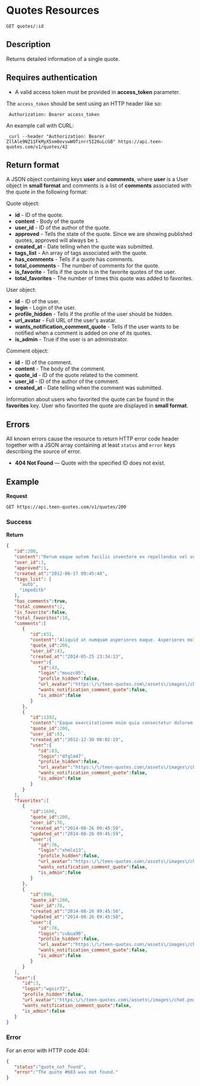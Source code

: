 # Quotes Resources

    GET quotes/:id

## Description
Returns detailed information of a single quote.

## Requires authentication
* A valid access token must be provided in **access_token** parameter.

The `access_token` should be sent using an HTTP header like so:

     Authorization: Bearer access_token

An example call with CURL:

     curl --header "Authorization: Bearer ZllAle9NZ11FkMyX5xm0evswWOTinrr5I26uLcGB" https://api.teen-quotes.com/v1/quotes/42

## Return format
A JSON object containing keys **user** and **comments**, where **user** is a User object in **small format** and comments is a list of **comments** associated with the quote in the following format:

Quote object:

- **id** - ID of the quote.
- **content** - Body of the quote
- **user_id** - ID of the author of the quote.
- **approved** - Tells the state of the quote. Since we are showing published quotes, approved will always be `1`.
- **created_at** - Date telling when the quote was submitted.
- **tags_list** - An array of tags associated with the quote.
- **has_comments** - Tells if a quote has comments.
- **total_comments** - The number of comments for the quote.
- **is_favorite** - Tells if the quote is in the favorite quotes of the user.
- **total_favorites** - The number of times this quote was added to favorites.


User object:

- **id** - ID of the user.
- **login** - Login of the user.
- **profile_hidden** - Tells if the profile of the user should be hidden.
- **url_avatar** - Full URL of the user's avatar.
- **wants_notification_comment_quote** - Tells if the user wants to be notified when a comment is added on one of its quotes.
- **is_admin** - True if the user is an administrator.

Comment object:

- **id** - ID of the comment.
- **content** - The body of the comment.
- **quote_id** - ID of the quote related to the comment.
- **user_id** - ID of the author of the comment.
- **created_at** - Date telling when the comment was submitted.

Information about users who favorited the quote can be found in the **favorites** key. User who favorited the quote are displayed in **small format**.

## Errors
All known errors cause the resource to return HTTP error code header together with a JSON array containing at least `status` and `error` keys describing the source of error.

- **404 Not Found** — Quote with the specified ID does not exist.

## Example
**Request**

    GET https://api.teen-quotes.com/v1/quotes/200

### Success
**Return**
``` json
{
   "id":200,
   "content":"Rerum eaque autem facilis inventore ex repellendus vel voluptas. Perferendis consequatur et quis laudantium. Reprehenderit optio quia non. Saepe maiores ea eum quis.",
   "user_id":3,
   "approved":1,
   "created_at":"2012-06-17 09:45:48",
   "tags_list": [
     "autb",
     "impeditb"
   ],
   "has_comments":true,
   "total_comments":2,
   "is_favorite":false,
   "total_favorites":10,
   "comments":[
      {
         "id":831,
         "content":"Aliquid at numquam asperiores eaque. Asperiores molestiae impedit quisquam sit facere. Voluptas et sed et aut libero quo debitis.",
         "quote_id":200,
         "user_id":43,
         "created_at":"2014-05-25 23:34:13",
         "user":{
            "id":43,
            "login":"mouzc05",
            "profile_hidden":false,
            "url_avatar":"https:\/\/teen-quotes.com\/assets\/images\/chat.png",
            "wants_notification_comment_quote":false,
            "is_admin":false
         }
      },
      {
         "id":1392,
         "content":"Eaque exercitationem enim quia consectetur dolorem culpa. Id vero voluptatibus sunt voluptatem. Nostrum similique molestiae quo. Laboriosam quia maiores distinctio at sint recusandae qui.",
         "quote_id":200,
         "user_id":83,
         "created_at":"2012-12-30 08:02:19",
         "user":{
            "id":83,
            "login":"dfglm47",
            "profile_hidden":false,
            "url_avatar":"https:\/\/teen-quotes.com\/assets\/images\/chat.png",
            "wants_notification_comment_quote":false,
            "is_admin":false
         }
      }
   ],
   "favorites":[
      {
         "id":1680,
         "quote_id":200,
         "user_id":76,
         "created_at":"2014-08-26 09:45:59",
         "updated_at":"2014-08-26 09:45:59",
         "user":{
            "id":76,
            "login":"xhmlo13",
            "profile_hidden":false,
            "url_avatar":"https:\/\/teen-quotes.com\/assets\/images\/chat.png",
            "wants_notification_comment_quote":false,
            "is_admin":false
         }
      },
      {
         "id":999,
         "quote_id":200,
         "user_id":78,
         "created_at":"2014-08-26 09:45:58",
         "updated_at":"2014-08-26 09:45:58",
         "user":{
            "id":78,
            "login":"cubua90",
            "profile_hidden":false,
            "url_avatar":"https:\/\/teen-quotes.com\/assets\/images\/chat.png",
            "wants_notification_comment_quote":false,
            "is_admin":false
         }
      }
   ],
   "user":{
      "id":3,
      "login":"wgoir72",
      "profile_hidden":false,
      "url_avatar":"https:\/\/teen-quotes.com\/assets\/images\/chat.png",
      "wants_notification_comment_quote":false,
      "is_admin":false
   }
}
```

### Error
For an error with HTTP code 404:
``` json
{
   "status":"quote_not_found",
   "error":"The quote #683 was not found."
}
```